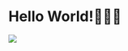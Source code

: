 # Hello World!🥳🥳🥳

<img src="https://capsule-render.vercel.app/api?type=wave&color=auto&height=300&section=header&text=Hello%20World!🥳🥳🥳&fontSize=90" />


<!--
**jixianmin/jixianmin** is a ✨ _special_ ✨ repository because its `README.md` (this file) appears on your GitHub profile.

Here are some ideas to get you started:

- 🔭 I’m currently working on ...
- 🌱 I’m currently learning ...
- 👯 I’m looking to collaborate on ...
- 🤔 I’m looking for help with ...
- 💬 Ask me about ...
- 📫 How to reach me: ...
- 😄 Pronouns: ...
- ⚡ Fun fact: ...
-->
